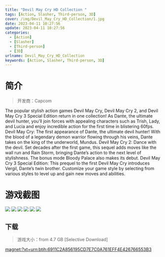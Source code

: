 ```yaml
---
title: "Devil May Cry HD Collection "
tags: [Action, Slasher, Third-person, 3D]
cover: /img/Devil_May_Cry_HD_Collection/1.jpg
date: 2023-04-11 10:27:56
update: 2023-04-11 10:27:56
categories: 
  - [Action]
  - [Slasher]
  - [Third-person]
  - [3D]
urlname: Devil_May_Cry_HD_Collection
keywords: [Action, Slasher, Third-person, 3D]
---
```

# 简介

> 开发商：Capcom

The popular stylish action games Devil May Cry, Devil May Cry 2, and Devil May Cry 3 Special Edition return in one collection! As Dante, the ultimate devil hunter, you’ll join forces with appealing characters such as Trish, Lady, and Lucia and enjoy incredible action for the first time in blistering 60fps.
Devil May Cry: The first appearance of Dante, the ultimate devil hunter! With the blood of a legendary demon warrior flowing through his veins, Dante takes on the king of the underworld, Mundus. 
Devil May Cry 2: Dance with the devil. Set decades after the first game, this sequel adds moves like the wall run and Rain Storm, bringing Dante’s action to the next level of stylishness. The bonus mode Bloody Palace also makes its debut.
Devil May Cry 3 Special Edition: This prequel to the first Devil May Cry introduces Vergil, Dante’s twin brother. Customize your game style by selecting from various styles to level up and gain new moves and abilities.

# 游戏截图

![](/img/Devil_May_Cry_HD_Collection/2.jpg)
![](/img/Devil_May_Cry_HD_Collection/3.jpg)
![](/img/Devil_May_Cry_HD_Collection/4.jpg)
![](/img/Devil_May_Cry_HD_Collection/5.jpg)
![](/img/Devil_May_Cry_HD_Collection/6.jpg)
![](/img/Devil_May_Cry_HD_Collection/7.jpg)


## 下载

> 游戏大小：from 4.7 GB [Selective Download]

[magnet:?xt=urn:btih:6911C2A856195CD7E7C0A761EFF4E426766553B3](magnet:?xt=urn:btih:6911C2A856195CD7E7C0A761EFF4E426766553B3)